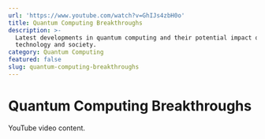 ```yaml
---
url: 'https://www.youtube.com/watch?v=GhIJs4zbH0o'
title: Quantum Computing Breakthroughs
description: >-
  Latest developments in quantum computing and their potential impact on
  technology and society.
category: Quantum Computing
featured: false
slug: quantum-computing-breakthroughs
---
```

# Quantum Computing Breakthroughs

YouTube video content.

